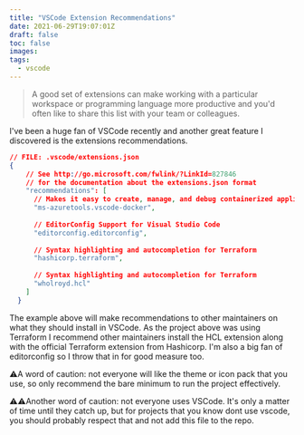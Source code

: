 ```yaml
---
title: "VSCode Extension Recommendations"
date: 2021-06-29T19:07:01Z
draft: false
toc: false
images:
tags:
  - vscode
---
```


> A good set of extensions can make working with a particular workspace or programming language more productive and you'd often like to share this list with your team or colleagues.

I've been a huge fan of VSCode recently and another great feature I discovered is the extensions recommendations.

```json
// FILE: .vscode/extensions.json
{
    // See http://go.microsoft.com/fwlink/?LinkId=827846
    // for the documentation about the extensions.json format
    "recommendations": [
      // Makes it easy to create, manage, and debug containerized applications.
      "ms-azuretools.vscode-docker",
  
      // EditorConfig Support for Visual Studio Code
      "editorconfig.editorconfig",
  
      // Syntax highlighting and autocompletion for Terraform
      "hashicorp.terraform",
  
      // Syntax highlighting and autocompletion for Terraform
      "wholroyd.hcl"
    ]
  }
```

The example above will make recommendations to other maintainers on what they should install in VSCode. As the project above was using Terraform I recommend other maintainers install the HCL extension along with the official Terraform extension from Hashicorp. I'm also a big fan of editorconfig so I throw that in for good measure too.

⚠️A word of caution: not everyone will like the theme or icon pack that you use, so only recommend the bare minimum to run the project effectively.

⚠️⚠️Another word of caution: not everyone uses VSCode. It's only a matter of time until they catch up, but for projects that you know dont use vscode, you should probably respect that and not add this file to the repo.
